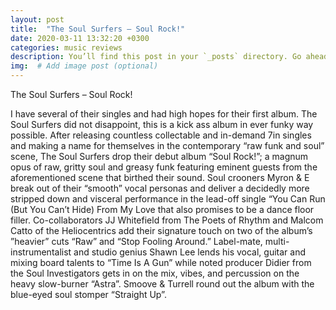 ```yaml
---
layout: post
title:  "The Soul Surfers – Soul Rock!"
date: 2020-03-11 13:32:20 +0300
categories: music reviews
description: You’ll find this post in your `_posts` directory. Go ahead and edit it and re-build the site to see your changes. # Add post description (optional)
img:  # Add image post (optional)
---
```


	
		
The Soul Surfers – Soul Rock!
		
		
I have several of their singles and had high hopes for their first album. The Soul Surfers did not disappoint, this is a kick ass album in ever funky way possible.
After releasing countless collectable and in-demand 7in singles and making a name for themselves in the contemporary “raw funk and soul” scene, The Soul Surfers drop their debut album “Soul Rock!”; a magnum opus of raw, gritty soul and greasy funk featuring eminent guests from the aforementioned scene that birthed their sound. Soul crooners Myron & E break out of their “smooth” vocal personas and deliver a decidedly more stripped down and visceral performance in the lead-off single “You Can Run (But You Can’t Hide) From My Love that also promises to be a dance floor filler. Co-collaborators JJ Whitefield from The Poets of Rhythm and Malcom Catto of the Heliocentrics add their signature touch on two of the album’s ”heavier” cuts “Raw” and “Stop Fooling Around.” Label-mate, multi-instrumentalist and studio genius Shawn Lee lends his vocal, guitar and mixing board talents to “Time Is A Gun” while noted producer Didier from the Soul Investigators gets in on the mix, vibes, and percussion on the heavy slow-burner “Astra”. Smoove & Turrell round out the album with the blue-eyed soul stomper “Straight Up”.